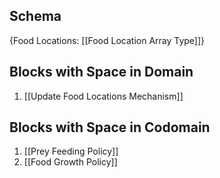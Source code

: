 ## Schema

{Food Locations: [[Food Location Array Type]]}

## Blocks with Space in Domain
1. [[Update Food Locations Mechanism]]

## Blocks with Space in Codomain
1. [[Prey Feeding Policy]]
2. [[Food Growth Policy]]

